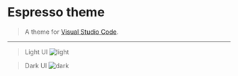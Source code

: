 # Espresso theme
> A theme for [Visual Studio Code](http://code.visualstudio.com).
---

> Light UI
![light](https://raw.githubusercontent.com/Rasarts/EspressoVsCode/master/preview/preview_dart.jpeg)

> Dark UI
![dark](https://raw.githubusercontent.com/Rasarts/EspressoVsCode/master/preview/preview_dark_ui.png)
